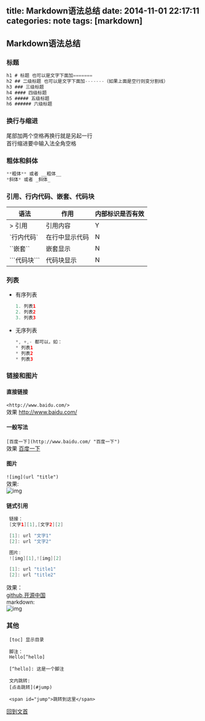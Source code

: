 title: Markdown语法总结
date: 2014-11-01 22:17:11
categories: note
tags: [markdown]
---

## Markdown语法总结

### <span id="jump">标题</span>  

```java
h1 # 标题 也可以是文字下面加=======  
h2 ## 二级标题 也可以是文字下面加-------（如果上面是空行则变分割线）  
h3 ### 三级标题  
h4 #### 四级标题  
h5 ##### 五级标题  
h6 ###### 六级标题  
```

### 换行与缩进  
尾部加两个空格再换行就是另起一行  
首行缩进要中输入法全角空格  

### 粗体和斜体  

```java
**粗体** 或者 __粗体__  
*斜体* 或者 _斜体_  
```

### 引用、行内代码、嵌套、代码块  
语法|作用|内部标识是否有效  
-----|--------|-----------  
\> 引用 |引用内容 |Y  
\`行内代码\` |在行中显示代码|N  
\`\`嵌套\`\` |嵌套显示|N  
\`\`\`代码块\`\`\` |代码块显示	|N  

### 列表  
* 有序列表  

    ```java
    1. 列表1  
    2. 列表2  
    3. 列表3  
    ```
    
* 无序列表  

    ```java
    *, +,- 都可以，如：  
    * 列表1  
    * 列表2  
    * 列表3  
    ```

### 链接和图片  
#### 直接链接  
`<http://www.baidu.com/>`  
效果  <http://www.baidu.com/>

#### 一般写法  
`[百度一下](http://www.baidu.com/ "百度一下")`  
效果  [百度一下](http://www.baidu.com/ "百度一下")  

#### 图片  
`![img](url "title")`  
效果:  
![img](http://ww2.sinaimg.cn/large/5e8cb366jw1e85r40u55hj20b40b4q2x.jpg "markdown")  

#### 链式引用  

```java
 链接：  
 [文字1][1],[文字2][2]  

 [1]: url "文字1"  
 [2]: url "文字2"  

 图片:  
 ![img][1],![img][2]  

 [1]: url "title1"  
 [2]: url "title2"  
```

效果：  
 [github][1],[开源中国][2]  
 markdown:  
 ![img][3]  

### 其他  

```
 [toc] 显示目录

 脚注：  
 Hello[^hello]  

 [^hello]: 这是一个脚注

 文内跳转:  
 [点击跳转](#jump)  

 <span id="jump">跳转到这里</span>

``` 

[回到文首](#jump)

[1]: https://github.com/ "github"  
[2]: http://www.oschina.net/ "开源中国"  
[3]: http://ww2.sinaimg.cn/large/5e8cb366jw1e85r40u55hj20b40b4q2x.jpg "markdown"  

